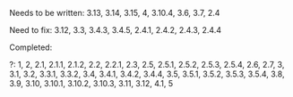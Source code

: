 Needs to be written: 3.13, 3.14, 3.15, 4, 3.10.4, 3.6, 3.7, 2.4

Need to fix: 3.12, 3.3, 3.4.3, 3.4.5, 2.4.1, 2.4.2, 2.4.3, 2.4.4

Completed:

?: 1, 2, 2.1, 2.1.1, 2.1.2, 2.2, 2.2.1, 2.3, 2.5, 2.5.1, 2.5.2, 2.5.3, 2.5.4, 2.6, 2.7, 3, 3.1, 3.2, 3.3.1, 3.3.2, 3.4, 3.4.1, 3.4.2, 3.4.4, 3.5, 3.5.1, 3.5.2, 3.5.3, 3.5.4, 3.8, 3.9, 3.10, 3.10.1, 3.10.2, 3.10.3, 3.11, 3.12, 4.1, 5
